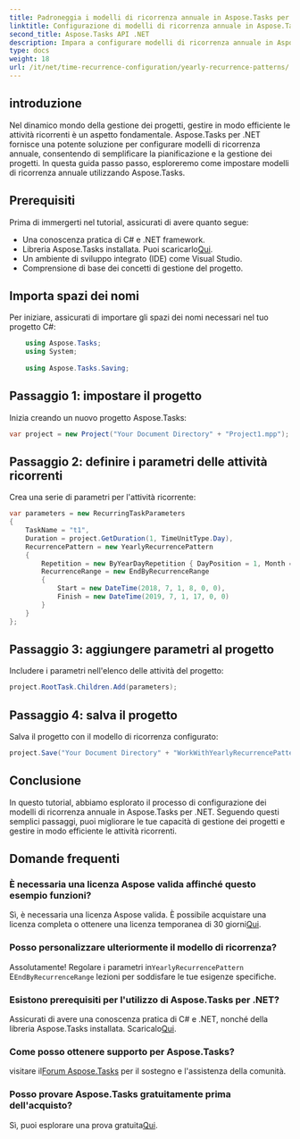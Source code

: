 ```yaml
---
title: Padroneggia i modelli di ricorrenza annuale in Aspose.Tasks per .NET
linktitle: Configurazione di modelli di ricorrenza annuale in Aspose.Tasks
second_title: Aspose.Tasks API .NET
description: Impara a configurare modelli di ricorrenza annuale in Aspose.Tasks per .NET. Migliora le tue capacità di gestione dei progetti con questa guida passo passo.
type: docs
weight: 18
url: /it/net/time-recurrence-configuration/yearly-recurrence-patterns/
---
```

## introduzione
Nel dinamico mondo della gestione dei progetti, gestire in modo efficiente le attività ricorrenti è un aspetto fondamentale. Aspose.Tasks per .NET fornisce una potente soluzione per configurare modelli di ricorrenza annuale, consentendo di semplificare la pianificazione e la gestione dei progetti. In questa guida passo passo, esploreremo come impostare modelli di ricorrenza annuale utilizzando Aspose.Tasks.
## Prerequisiti
Prima di immergerti nel tutorial, assicurati di avere quanto segue:
- Una conoscenza pratica di C# e .NET framework.
-  Libreria Aspose.Tasks installata. Puoi scaricarlo[Qui](https://releases.aspose.com/tasks/net/).
- Un ambiente di sviluppo integrato (IDE) come Visual Studio.
- Comprensione di base dei concetti di gestione del progetto.
## Importa spazi dei nomi
Per iniziare, assicurati di importare gli spazi dei nomi necessari nel tuo progetto C#:
```csharp
    using Aspose.Tasks;
    using System;
    
    using Aspose.Tasks.Saving;
```
## Passaggio 1: impostare il progetto
Inizia creando un nuovo progetto Aspose.Tasks:
```csharp
var project = new Project("Your Document Directory" + "Project1.mpp");
```
## Passaggio 2: definire i parametri delle attività ricorrenti
Crea una serie di parametri per l'attività ricorrente:
```csharp
var parameters = new RecurringTaskParameters
{
    TaskName = "t1",
    Duration = project.GetDuration(1, TimeUnitType.Day),
    RecurrencePattern = new YearlyRecurrencePattern
    {
        Repetition = new ByYearDayRepetition { DayPosition = 1, Month = Month.July },
        RecurrenceRange = new EndByRecurrenceRange
        {
            Start = new DateTime(2018, 7, 1, 8, 0, 0),
            Finish = new DateTime(2019, 7, 1, 17, 0, 0)
        }
    }
};
```
## Passaggio 3: aggiungere parametri al progetto
Includere i parametri nell'elenco delle attività del progetto:
```csharp
project.RootTask.Children.Add(parameters);
```
## Passaggio 4: salva il progetto
Salva il progetto con il modello di ricorrenza configurato:
```csharp
project.Save("Your Document Directory" + "WorkWithYearlyRecurrencePattern_out.mpp", SaveFileFormat.Mpp);
```
## Conclusione
In questo tutorial, abbiamo esplorato il processo di configurazione dei modelli di ricorrenza annuale in Aspose.Tasks per .NET. Seguendo questi semplici passaggi, puoi migliorare le tue capacità di gestione dei progetti e gestire in modo efficiente le attività ricorrenti.
## Domande frequenti
### È necessaria una licenza Aspose valida affinché questo esempio funzioni?
 Sì, è necessaria una licenza Aspose valida. È possibile acquistare una licenza completa o ottenere una licenza temporanea di 30 giorni[Qui](https://purchase.aspose.com/temporary-license/).
### Posso personalizzare ulteriormente il modello di ricorrenza?
 Assolutamente! Regolare i parametri in`YearlyRecurrencePattern` E`EndByRecurrenceRange` lezioni per soddisfare le tue esigenze specifiche.
### Esistono prerequisiti per l'utilizzo di Aspose.Tasks per .NET?
 Assicurati di avere una conoscenza pratica di C# e .NET, nonché della libreria Aspose.Tasks installata. Scaricalo[Qui](https://releases.aspose.com/tasks/net/).
### Come posso ottenere supporto per Aspose.Tasks?
 visitare il[Forum Aspose.Tasks](https://forum.aspose.com/c/tasks/15) per il sostegno e l'assistenza della comunità.
### Posso provare Aspose.Tasks gratuitamente prima dell'acquisto?
 Sì, puoi esplorare una prova gratuita[Qui](https://releases.aspose.com/).